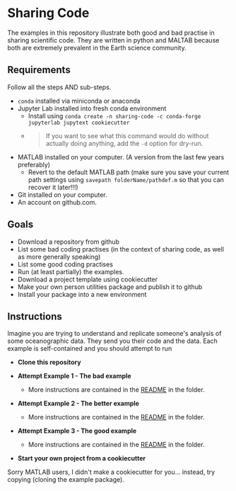 # Sharing Code

The examples in this repository illustrate both good and bad practise in sharing scientific code. They are written in python and MALTAB because both are extremely prevalent in the Earth science community.

## Requirements

Follow all the steps AND sub-steps.

* `conda` installed via miniconda or anaconda
* Jupyter Lab installed into fresh conda environment
  * Install using `conda create -n sharing-code -c conda-forge jupyterlab jupytext cookiecutter`
  * > If you want to see what this command would do without actually doing anything, add the `-d` option for dry-run.
* MATLAB installed on your computer. (A version from the last few years preferably)
  * Revert to the default MATLAB path (make sure you save your current path settings using `savepath folderName/pathdef.m` so that you can recover it later!!!)
* Git installed on your computer.
* An account on github.com.

## Goals

* Download a repository from github
* List some bad coding practises (in the context of sharing code, as well as more generally speaking)
* List some good coding practises
* Run (at least partially) the examples.
* Download a project template using cookiecutter
* Make your own person utilities package and publish it to github
* Install your package into a new environment

## Instructions

Imagine you are trying to understand and replicate someone's analysis of some oceanographic data. They send you their code and the data. Each example is self-contained and you should attempt to run

* **Clone this repository**

* **Attempt Example 1 - The bad example**
  * More instructions are contained in the [README](bad_example/README.md) in the folder.

* **Attempt Example 2 - The better example**
  * More instructions are contained in the [README](better_example/README.md) in the folder.

* **Attempt Example 3 - The good example**
  * More instructions are contained in the [README](good_example/README.md) in the folder.

* **Start your own project from a cookiecutter**

Sorry MATLAB users, I didn't make a cookiecutter for you... instead, try copying (cloning the example package).
